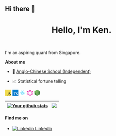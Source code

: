 ## Hi there 👋
<!--- <p align="center"><a href="https://kkk1we.github.io"><img width="80%" alt="Hello, I'm Anurag. I do open source!" src="./assets/gh-readme-header.png" /></a></p> -->
<h1 align = "center"> Hello, I'm Ken.</h1>
<br />

I'm an aspiring quant from Singapore.

**About me**

- 💼 [Anglo-Chinese School (Independent)](https://www.acsindep.moe.edu.sg/)

- 📈 Statistical fortune telling
  
<code><img height="20" alt="javascript" src="https://raw.githubusercontent.com/github/explore/80688e429a7d4ef2fca1e82350fe8e3517d3494d/topics/javascript/javascript.png"></code>
<code><img height="20" alt="typescript" src="https://raw.githubusercontent.com/github/explore/80688e429a7d4ef2fca1e82350fe8e3517d3494d/topics/typescript/typescript.png"></code>
<code><img height="20" alt="react" src="https://raw.githubusercontent.com/github/explore/80688e429a7d4ef2fca1e82350fe8e3517d3494d/topics/react/react.png"></code>
<code><img height="20" alt="graphql" src="https://raw.githubusercontent.com/github/explore/5c058a388828bb5fde0bcafd4bc867b5bb3f26f3/topics/graphql/graphql.png"></code>
<code><img height="20" alt="nodejs" src="https://raw.githubusercontent.com/github/explore/80688e429a7d4ef2fca1e82350fe8e3517d3494d/topics/nodejs/nodejs.png"></code>    

| <a href="https://github.com/anuraghazra/github-readme-stats"><img align="center" src="https://github-readme-stats.vercel.app/api?username=kkk1we&show_icons=true&include_all_commits=true&theme=buefy&hide_border=true" alt="Your github stats" /></a> | <a href="https://github.com/anuraghazra/github-readme-stats"><img align="center" src="https://github-readme-stats.vercel.app/api/top-langs/?username=kkk1we&layout=compact&theme=buefy&hide_border=true" /></a> |
| ------------- | ------------- |
<!--
#### Top Repositories


<!-- <a href="https://github.com/anuraghazra/github-readme-stats">
  <img align="center" src="https://github-readme-stats.vercel.app/api/pin/?username=anuraghazra&repo=github-readme-stats&theme=buefy" />
</a>
<a href="https://github.com/anuraghazra/anuraghazra.github.io">
  <img align="center" src="https://github-readme-stats.vercel.app/api/pin/?username=anuraghazra&repo=anuraghazra.github.io&theme=buefy" />
</a>
-->
#### Find me on

- [![Linkedin](https://i.sstatic.net/gVE0j.png) LinkedIn](https://www.linkedin.com/in/ken-yokota-soh/)
&nbsp;

<br />
<br />


